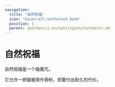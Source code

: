 ```yaml
---
navigation:
  title: "自然祝福"
  icon: "minecraft:enchanted_book"
  position: 1
  parent: apotheosis:enchanting/enchantments.md
---
```


# 自然祝福

<Color id="blue">自然祝福</Color>是一个锄魔咒。

它允许一把锄被用作骨粉，但要付出耐久的代价。

